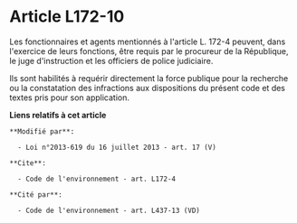# Article L172-10

Les fonctionnaires et agents mentionnés à l'article L. 172-4 peuvent, dans l'exercice de leurs fonctions, être requis par le
procureur de la République, le juge d'instruction et les officiers de police judiciaire. 

Ils sont habilités à requérir directement la force publique pour la recherche ou la constatation des infractions aux
dispositions du présent code et des textes pris pour son application.

**Liens relatifs à cet article**

	**Modifié par**:

	  - Loi n°2013-619 du 16 juillet 2013 - art. 17 (V)

	**Cite**:

	  - Code de l'environnement - art. L172-4

	**Cité par**:

	  - Code de l'environnement - art. L437-13 (VD)
